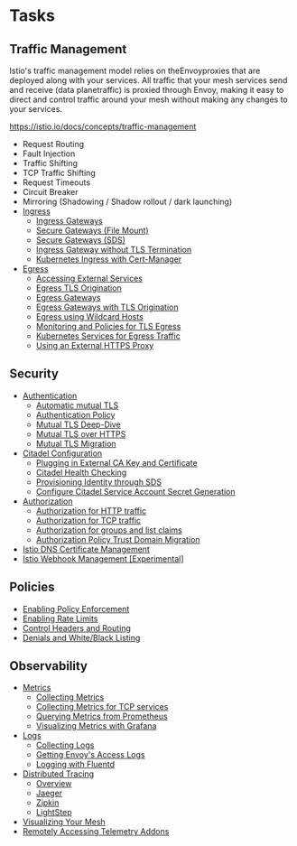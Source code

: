 # Tasks

## Traffic Management

Istio's traffic management model relies on theEnvoyproxies that are deployed along with your services. All traffic that your mesh services send and receive (data planetraffic) is proxied through Envoy, making it easy to direct and control traffic around your mesh without making any changes to your services.

https://istio.io/docs/concepts/traffic-management

- Request Routing
- Fault Injection
- Traffic Shifting
- TCP Traffic Shifting
- Request Timeouts
- Circuit Breaker
- Mirroring (Shadowing / Shadow rollout / dark launching)
- [Ingress](https://istio.io/docs/tasks/traffic-management/ingress/)
    - [Ingress Gateways](https://istio.io/docs/tasks/traffic-management/ingress/ingress-control/)
    - [Secure Gateways (File Mount)](https://istio.io/docs/tasks/traffic-management/ingress/secure-ingress-mount/)
    - [Secure Gateways (SDS)](https://istio.io/docs/tasks/traffic-management/ingress/secure-ingress-sds/)
    - [Ingress Gateway without TLS Termination](https://istio.io/docs/tasks/traffic-management/ingress/ingress-sni-passthrough/)
    - [Kubernetes Ingress with Cert-Manager](https://istio.io/docs/tasks/traffic-management/ingress/ingress-certmgr/)
- [Egress](https://istio.io/docs/tasks/traffic-management/egress/)
    - [Accessing External Services](https://istio.io/docs/tasks/traffic-management/egress/egress-control/)
    - [Egress TLS Origination](https://istio.io/docs/tasks/traffic-management/egress/egress-tls-origination/)
    - [Egress Gateways](https://istio.io/docs/tasks/traffic-management/egress/egress-gateway/)
    - [Egress Gateways with TLS Origination](https://istio.io/docs/tasks/traffic-management/egress/egress-gateway-tls-origination/)
    - [Egress using Wildcard Hosts](https://istio.io/docs/tasks/traffic-management/egress/wildcard-egress-hosts/)
    - [Monitoring and Policies for TLS Egress](https://istio.io/docs/tasks/traffic-management/egress/egress_sni_monitoring_and_policies/)
    - [Kubernetes Services for Egress Traffic](https://istio.io/docs/tasks/traffic-management/egress/egress-kubernetes-services/)
    - [Using an External HTTPS Proxy](https://istio.io/docs/tasks/traffic-management/egress/http-proxy/)

## Security

- [Authentication](https://istio.io/docs/tasks/security/authentication/)
    - [Automatic mutual TLS](https://istio.io/docs/tasks/security/authentication/auto-mtls/)
    - [Authentication Policy](https://istio.io/docs/tasks/security/authentication/authn-policy/)
    - [Mutual TLS Deep-Dive](https://istio.io/docs/tasks/security/authentication/mutual-tls/)
    - [Mutual TLS over HTTPS](https://istio.io/docs/tasks/security/authentication/https-overlay/)
    - [Mutual TLS Migration](https://istio.io/docs/tasks/security/authentication/mtls-migration/)
- [Citadel Configuration](https://istio.io/docs/tasks/security/citadel-config/)
    - [Plugging in External CA Key and Certificate](https://istio.io/docs/tasks/security/citadel-config/plugin-ca-cert/)
    - [Citadel Health Checking](https://istio.io/docs/tasks/security/citadel-config/health-check/)
    - [Provisioning Identity through SDS](https://istio.io/docs/tasks/security/citadel-config/auth-sds/)
    - [Configure Citadel Service Account Secret Generation](https://istio.io/docs/tasks/security/citadel-config/ca-namespace-targeting/)
- [Authorization](https://istio.io/docs/tasks/security/authorization/)
    - [Authorization for HTTP traffic](https://istio.io/docs/tasks/security/authorization/authz-http/)
    - [Authorization for TCP traffic](https://istio.io/docs/tasks/security/authorization/authz-tcp/)
    - [Authorization for groups and list claims](https://istio.io/docs/tasks/security/authorization/rbac-groups/)
    - [Authorization Policy Trust Domain Migration](https://istio.io/docs/tasks/security/authorization/authz-td-migration/)
- [Istio DNS Certificate Management](https://istio.io/docs/tasks/security/dns-cert/)
- [Istio Webhook Management [Experimental]](https://istio.io/docs/tasks/security/webhook/)

## Policies

- [Enabling Policy Enforcement](https://istio.io/docs/tasks/policy-enforcement/enabling-policy/)
- [Enabling Rate Limits](https://istio.io/docs/tasks/policy-enforcement/rate-limiting/)
- [Control Headers and Routing](https://istio.io/docs/tasks/policy-enforcement/control-headers/)
- [Denials and White/Black Listing](https://istio.io/docs/tasks/policy-enforcement/denial-and-list/)

## Observability

- [Metrics](https://istio.io/docs/tasks/observability/metrics/)
    - [Collecting Metrics](https://istio.io/docs/tasks/observability/metrics/collecting-metrics/)
    - [Collecting Metrics for TCP services](https://istio.io/docs/tasks/observability/metrics/tcp-metrics/)
    - [Querying Metrics from Prometheus](https://istio.io/docs/tasks/observability/metrics/querying-metrics/)
    - [Visualizing Metrics with Grafana](https://istio.io/docs/tasks/observability/metrics/using-istio-dashboard/)
- [Logs](https://istio.io/docs/tasks/observability/logs/)
    - [Collecting Logs](https://istio.io/docs/tasks/observability/logs/collecting-logs/)
    - [Getting Envoy's Access Logs](https://istio.io/docs/tasks/observability/logs/access-log/)
    - [Logging with Fluentd](https://istio.io/docs/tasks/observability/logs/fluentd/)
- [Distributed Tracing](https://istio.io/docs/tasks/observability/distributed-tracing/)
    - [Overview](https://istio.io/docs/tasks/observability/distributed-tracing/overview/)
    - [Jaeger](https://istio.io/docs/tasks/observability/distributed-tracing/jaeger/)
    - [Zipkin](https://istio.io/docs/tasks/observability/distributed-tracing/zipkin/)
    - [LightStep](https://istio.io/docs/tasks/observability/distributed-tracing/lightstep/)
- [Visualizing Your Mesh](https://istio.io/docs/tasks/observability/kiali/)
- [Remotely Accessing Telemetry Addons](https://istio.io/docs/tasks/observability/gateways/)
